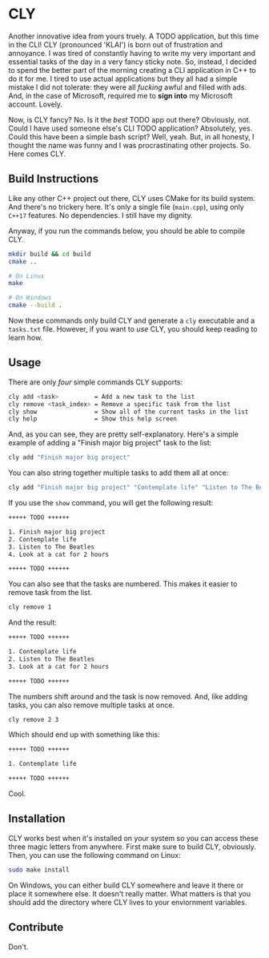 # CLY 

Another innovative idea from yours truely. A TODO application, but this time in the CLI! CLY (pronounced 'KLAI') is born out of frustration and annoyance. I was tired of constantly having to write my very important and essential tasks of the day in a very fancy sticky note. So, instead, I decided to spend the better part of the morning creating a CLI application in C++ to do it for me. I tired to use actual applications but they all had a simple mistake I did not tolerate: they were all _fucking_ awful and filled with ads. And, in the case of Microsoft, required me to **sign into** my Microsoft account. Lovely. 

Now, is CLY fancy? No. Is it the _best_ TODO app out there? Obviously, not. Could I have used someone else's CLI TODO application? Absolutely, yes. Could this have been a simple bash script? Well, yeah. But, in all honesty, I thought the name was funny and I was procrastinating other projects. So. Here comes CLY.


## Build Instructions

Like any other C++ project out there, CLY uses CMake for its build system. And there's no trickery here. It's only a single file (`main.cpp`), using only `C++17` features. No dependencies. I still have my dignity.

Anyway, if you run the commands below, you should be able to compile CLY. 

```bash
mkdir build && cd build 
cmake ..

# On Linux
make

# On Windows
cmake --build .
```

Now these commands only build CLY and generate a `cly` executable and a `tasks.txt` file. However, if you want to _use_ CLY, you should keep reading to learn how.

## Usage 

There are only _four_ simple commands CLY supports: 

```bash
cly add <task>          = Add a new task to the list
cly remove <task_index> = Remove a specific task from the list
cly show                = Show all of the current tasks in the list
cly help                = Show this help screen
```

And, as you can see, they are pretty self-explanatory. Here's a simple example of adding a "Finish major big project" task to the list: 

```bash
cly add "Finish major big project"
```

You can also string together multiple tasks to add them all at once: 


```bash
cly add "Finish major big project" "Contemplate life" "Listen to The Beatles" "Look at a cat for 2 hours"
```

If you use the `show` command, you will get the following result: 


```bash
+++++ TODO ++++++

1. Finish major big project
2. Contemplate life
3. Listen to The Beatles
4. Look at a cat for 2 hours

+++++ TODO ++++++
```

You can also see that the tasks are numbered. This makes it easier to remove task from the list. 

```bash
cly remove 1
```

And the result:


```bash
+++++ TODO ++++++

1. Contemplate life
2. Listen to The Beatles
3. Look at a cat for 2 hours

+++++ TODO ++++++
```

The numbers shift around and the task is now removed. And, like adding tasks, you can also remove multiple tasks at once.


```bash
cly remove 2 3
```

Which should end up with something like this:


```bash
+++++ TODO ++++++

1. Contemplate life

+++++ TODO ++++++
```

Cool.

## Installation 

CLY works best when it's installed on your system so you can access these three magic letters from anywhere. First make sure to build CLY, obviously. Then, you can use the following command on Linux: 

```bash
sudo make install
```

On Windows, you can either build CLY somewhere and leave it there or place it somewhere else. It doesn't really matter. What matters is that you should add the directory where CLY lives to your enviornment variables.

## Contribute 

Don't.
